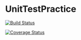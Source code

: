 # UnitTestPractice

[![Build Status](https://travis-ci.com/avargas34/UnitTestPractice.svg?branch=master)](https://travis-ci.com/avargas34/UnitTestPractice)

[![Coverage Status](https://coveralls.io/repos/github/avargas34/UnitTestPractice/badge.svg?branch=master)](https://coveralls.io/github/avargas34/UnitTestPractice?branch=master)